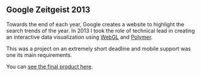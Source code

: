 <div class="card">
  <h2 class="page-title">Google Zeitgeist 2013</h2>
  <iron-image style="width:100%; height:160px" sizing="cover" src="../../../images/project/google-zeitgeist-2013.jpg"></iron-image>
  <p>
    Towards the end of each year, Google creates a website to highlight the search trends of the year.
    In 2013 I took the role of technical lead in creating an interactive data visualization using <a href="https://www.khronos.org/webgl/" target="_blank">WebGL</a>
    and <a href="https://www.polymer-project.org/" target="_blank">Polymer</a>.
  </p>
  <p>
    This was a project on an extremely short deadline and mobile support was one its main requirements.
  </p>
  <p>
    You can <a href="https://zeitgeist-globe.appspot.com" target="_blank">see the final product here</a>.
  </p>
</div>
